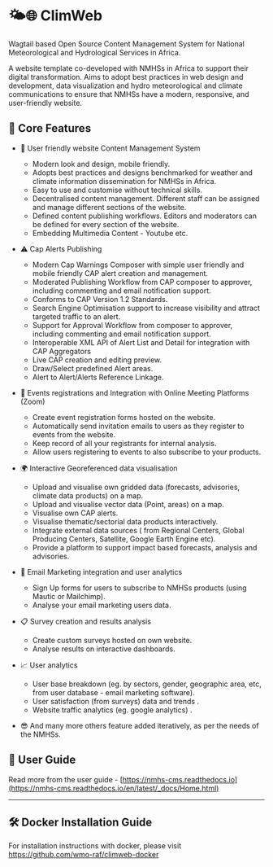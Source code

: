 # 🌤️🌐 ClimWeb

Wagtail based Open Source Content Management System for National Meteorological and Hydrological Services in Africa.

A website template co-developed with NMHSs in Africa to support their digital transformation. Aims to adopt best
practices in web design and development, data visualization and hydro meteorological and climate communications to
ensure that NMHSs have a modern, responsive, and user-friendly website.

## 🌟 Core Features

- 🙂 User friendly website Content Management System
    - Modern look and design, mobile friendly.
    - Adopts best practices and designs benchmarked for weather and climate information dissemination for NMHSs in
      Africa.
    - Easy to use and customise without technical skills.
    - Decentralised content management. Different staff can be assigned and manage different sections of the website.
    - Defined content publishing workflows. Editors and moderators can be defined for every section of the website.
    - Embedding Multimedia Content - Youtube etc.

- ⚠️ Cap Alerts Publishing
    - Modern Cap Warnings Composer with simple user friendly and mobile friendly CAP alert creation and management.
    - Moderated Publishing Workflow from CAP composer to approver, including commenting and email notification support.
    - Conforms to CAP Version 1.2 Standards.
    - Search Engine Optimisation support to increase visibility and attract targeted traffic to an alert.
    - Support for Approval Workflow from composer to approver, including commenting and email notification support.
    - Interoperable XML API of Alert List and Detail for integration with CAP Aggregators
    - Live CAP creation and editing preview.
    - Draw/Select predefined Alert areas.
    - Alert to Alert/Alerts Reference Linkage.

- 📆 Events registrations and Integration with Online Meeting Platforms (Zoom)
    - Create event registration forms hosted on the website.
    - Automatically send invitation emails to users as they register to events from the website.
    - Keep record of all your registrants for internal analysis.
    - Allow users registering to events to also subscribe to your products.
- 🌍 Interactive Georeferenced data visualisation
    - Upload and visualise own gridded data (forecasts, advisories, climate data products) on a map.
    - Upload and visualise vector data (Point, areas) on a map.
    - Visualise own CAP alerts.
    - Visualise thematic/sectorial data products interactively.
    - Integrate external data sources ( from Regional Centers, Global Producing Centers, Satellite, Google Earth Engine
      etc).
    - Provide a platform to support impact based forecasts, analysis and advisories.

- 📧 Email Marketing integration and user analytics
    - Sign Up forms for users to subscribe to NMHSs products (using Mautic or Mailchimp).
    - Analyse your email marketing users data.
- 📋 Survey creation and results analysis
    - Create custom surveys hosted on own website.
    - Analyse results on interactive dashboards.
- 📈 User analytics
    - User base breakdown (eg. by sectors, gender, geographic area, etc, from user database - email marketing software).
    - User satisfaction (from surveys) data and trends .
    - Website traffic analytics (eg. google analytics) .
- 😎 And many more others feature added iteratively, as per the needs of the NMHSs.

## 📕 User Guide

Read more from the user
guide - [https://nmhs-cms.readthedocs.io](https://nmhs-cms.readthedocs.io/en/latest/_docs/Home.html)

---

## 🛠️ Docker Installation Guide

For installation instructions with docker, please visit https://github.com/wmo-raf/climweb-docker
